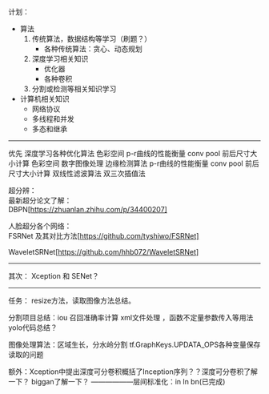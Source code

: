 
计划： 
- 算法
	1. 传统算法，数据结构等学习（刷题？）
		 - 各种传统算法：贪心、动态规划
	2. 深度学习相关知识
		-  优化器
		-  各种卷积
	3. 分割或检测等相关知识学习
- 计算机相关知识
  - 网络协议
  - 多线程和并发
  - 多态和继承



--------------
优先
深度学习各种优化算法
色彩空间
p-r曲线的性能衡量
conv pool 前后尺寸大小计算
色彩空间
数字图像处理 边缘检测算法
p-r曲线的性能衡量
conv pool 前后尺寸大小计算
双线性滤波算法
双三次插值法

超分辨：  
最新超分论文了解：  
DBPN[https://zhuanlan.zhihu.com/p/34400207]  

人脸超分各个网络：  
FSRNet  及其对比方法[https://github.com/tyshiwo/FSRNet]  

WaveletSRNet[https://github.com/hhb072/WaveletSRNet]

------
其次：
Xception 和 SENet？

-----
任务：
resize方法，读取图像方法总结。

分割项目总结：iou 召回准确率计算   xml文件处理   ，函数不定量参数传入等用法
yolo代码总结？

图像处理算法：区域生长，分水岭分割
 tf.GraphKeys.UPDATA_OPS各种变量保存读取的问题
 
额外：Xception中提出深度可分卷积概括了Inception序列？？深度可分卷积了解一下？
biggan了解一下？
——————层间标准化：in ln bn(已完成)
<!--stackedit_data:
eyJoaXN0b3J5IjpbOTI0MTE0MDY1LDg1NjA5MDM1OSwtNzk5ND
AyODQ2LDE5OTA2MTUzNzcsLTE5NTkxNTI0OSwtNjgxMTg3MDE0
LDM2NzcxNDgzNiwtODc4MTkzMTAxLDcwOTc4Njk0MSwxMTIyOD
Q3Mjg5LDEwMTYwNDU2NTAsLTE3NDU2NTQ2NzQsLTE1MzQyODcx
NiwtMTA3MTkyODg1NCwtMTU3NzgzMDE4OCwxNjMzNTIwNjU2LD
I4NzQ3NzAyNSwxNTcxMTE1MDk1LDEwNjY5NzIxNTJdfQ==
-->